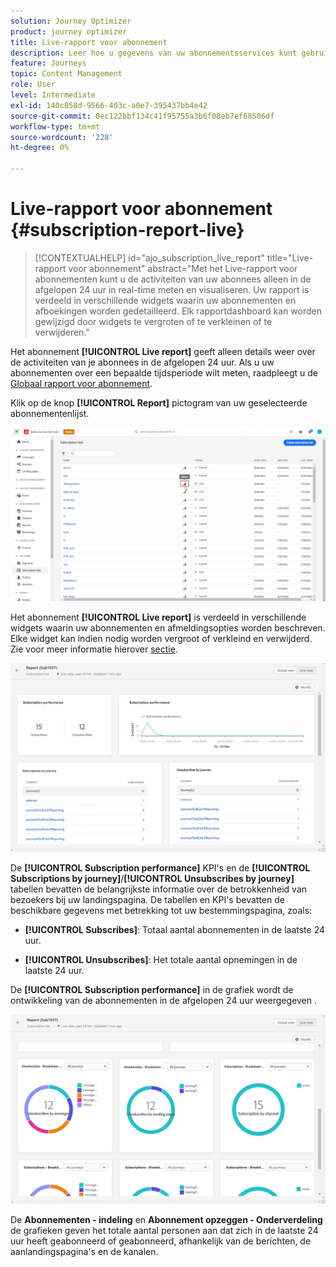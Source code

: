 ```yaml
---
solution: Journey Optimizer
product: journey optimizer
title: Live-rapport voor abonnement
description: Leer hoe u gegevens van uw abonnementsservices kunt gebruiken met het Live-rapport voor abonnementen
feature: Journeys
topic: Content Management
role: User
level: Intermediate
exl-id: 140c858d-9566-403c-a0e7-395437bb4e42
source-git-commit: 0ec122bbf134c41f95755a3b6f08eb7ef68506df
workflow-type: tm+mt
source-wordcount: '228'
ht-degree: 0%

---
```


# Live-rapport voor abonnement {#subscription-report-live}

>[!CONTEXTUALHELP]
>id="ajo_subscription_live_report"
>title="Live-rapport voor abonnement"
>abstract="Met het Live-rapport voor abonnementen kunt u de activiteiten van uw abonnees alleen in de afgelopen 24 uur in real-time meten en visualiseren. Uw rapport is verdeeld in verschillende widgets waarin uw abonnementen en afboekingen worden gedetailleerd. Elk rapportdashboard kan worden gewijzigd door widgets te vergroten of te verkleinen of te verwijderen."

Het abonnement **[!UICONTROL Live report]** geeft alleen details weer over de activiteiten van je abonnees in de afgelopen 24 uur. Als u uw abonnementen over een bepaalde tijdsperiode wilt meten, raadpleegt u de [Globaal rapport voor abonnement](subscription-report-global.md).

Klik op de knop **[!UICONTROL Report]** pictogram van uw geselecteerde abonnementenlijst.

![](assets/subscription_report_7.png)

Het abonnement **[!UICONTROL Live report]** is verdeeld in verschillende widgets waarin uw abonnementen en afmeldingsopties worden beschreven. Elke widget kan indien nodig worden vergroot of verkleind en verwijderd. Zie voor meer informatie hierover [sectie](live-report.md).

![](assets/subscription_report_3.png)

De **[!UICONTROL Subscription performance]** KPI&#39;s en de **[!UICONTROL Subscriptions by journey]**/**[!UICONTROL Unsubscribes by journey]** tabellen bevatten de belangrijkste informatie over de betrokkenheid van bezoekers bij uw landingspagina. De tabellen en KPI&#39;s bevatten de beschikbare gegevens met betrekking tot uw bestemmingspagina, zoals:

* **[!UICONTROL Subscribes]**: Totaal aantal abonnementen in de laatste 24 uur.

* **[!UICONTROL Unsubscribes]**: Het totale aantal opnemingen in de laatste 24 uur.

De **[!UICONTROL Subscription performance]** in de grafiek wordt de ontwikkeling van de abonnementen in de afgelopen 24 uur weergegeven .

![](assets/subscription_report_4.png)

De **Abonnementen - indeling** en **Abonnement opzeggen - Onderverdeling** de grafieken geven het totale aantal personen aan dat zich in de laatste 24 uur heeft geabonneerd of geabonneerd, afhankelijk van de berichten, de aanlandingspagina&#39;s en de kanalen.
